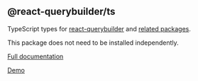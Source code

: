 ## @react-querybuilder/ts

TypeScript types for [react-querybuilder](https://npmjs.com/package/react-querybuilder) and [related packages](https://npmjs.com/org/react-querybuilder).

This package does not need to be installed independently.

[Full documentation](https://react-querybuilder.js.org/)

[Demo](https://react-querybuilder.js.org/demo)
